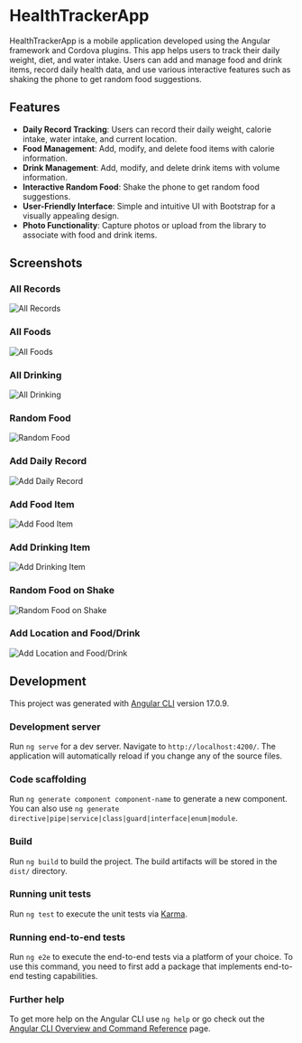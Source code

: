 # HealthTrackerApp

HealthTrackerApp is a mobile application developed using the Angular framework and Cordova plugins. This app helps users to track their daily weight, diet, and water intake. Users can add and manage food and drink items, record daily health data, and use various interactive features such as shaking the phone to get random food suggestions.

## Features

- **Daily Record Tracking**: Users can record their daily weight, calorie intake, water intake, and current location.
- **Food Management**: Add, modify, and delete food items with calorie information.
- **Drink Management**: Add, modify, and delete drink items with volume information.
- **Interactive Random Food**: Shake the phone to get random food suggestions.
- **User-Friendly Interface**: Simple and intuitive UI with Bootstrap for a visually appealing design.
- **Photo Functionality**: Capture photos or upload from the library to associate with food and drink items.

## Screenshots

### All Records
![All Records](screenshots/all_records.png)

### All Foods
![All Foods](screenshots/all_foods.png)

### All Drinking
![All Drinking](screenshots/all_drinking.png)

### Random Food
![Random Food](screenshots/random_food.png)

### Add Daily Record
![Add Daily Record](screenshots/add_daily_record.png)

### Add Food Item
![Add Food Item](screenshots/add_food_item.png)

### Add Drinking Item
![Add Drinking Item](screenshots/add_drinking_item.png)

### Random Food on Shake
![Random Food on Shake](screenshots/random_food_on_shake.png)

### Add Location and Food/Drink
![Add Location and Food/Drink](screenshots/add_location_and_food_drink.png)

## Development

This project was generated with [Angular CLI](https://github.com/angular/angular-cli) version 17.0.9.

### Development server

Run `ng serve` for a dev server. Navigate to `http://localhost:4200/`. The application will automatically reload if you change any of the source files.

### Code scaffolding

Run `ng generate component component-name` to generate a new component. You can also use `ng generate directive|pipe|service|class|guard|interface|enum|module`.

### Build

Run `ng build` to build the project. The build artifacts will be stored in the `dist/` directory.

### Running unit tests

Run `ng test` to execute the unit tests via [Karma](https://karma-runner.github.io).

### Running end-to-end tests

Run `ng e2e` to execute the end-to-end tests via a platform of your choice. To use this command, you need to first add a package that implements end-to-end testing capabilities.

### Further help

To get more help on the Angular CLI use `ng help` or go check out the [Angular CLI Overview and Command Reference](https://angular.io/cli) page.
